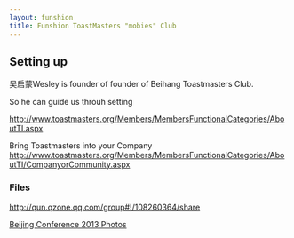 ```yaml
---
layout: funshion
title: Funshion ToastMasters "mobies" Club
---
```


## Setting up

吴启蒙Wesley is founder of founder of Beihang Toastmasters Club.

So he can guide us throuh setting

http://www.toastmasters.org/Members/MembersFunctionalCategories/AboutTI.aspx  

Bring Toastmasters into your Company
http://www.toastmasters.org/Members/MembersFunctionalCategories/AboutTI/CompanyorCommunity.aspx  



### Files

http://qun.qzone.qq.com/group#!/108260364/share



[Beijing Conference 2013 Photos](http://v.youku.com/v_show/id_XNTU5NzcwNjM2.html)  

